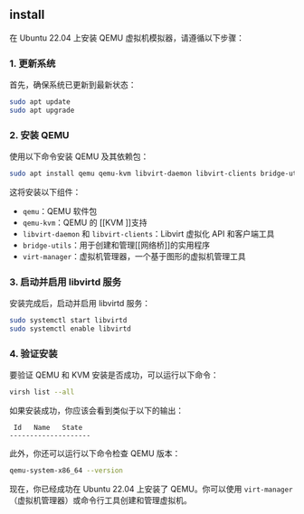 ## install 
在 Ubuntu 22.04 上安装 QEMU 虚拟机模拟器，请遵循以下步骤：

### 1. 更新系统
首先，确保系统已更新到最新状态：

```bash
sudo apt update
sudo apt upgrade
```

### 2. 安装 QEMU
使用以下命令安装 QEMU 及其依赖包：

```bash
sudo apt install qemu qemu-kvm libvirt-daemon libvirt-clients bridge-utils virt-manager
```

这将安装以下组件：

- `qemu`：QEMU 软件包
- `qemu-kvm`：QEMU 的 [[KVM ]]支持
- `libvirt-daemon` 和 `libvirt-clients`：Libvirt 虚拟化 API 和客户端工具
- `bridge-utils`：用于创建和管理[[网络桥]]的实用程序
- `virt-manager`：虚拟机管理器，一个基于图形的虚拟机管理工具

### 3. 启动并启用 libvirtd 服务
安装完成后，启动并启用 libvirtd 服务：

```bash
sudo systemctl start libvirtd
sudo systemctl enable libvirtd
```

### 4. 验证安装
要验证 QEMU 和 KVM 安装是否成功，可以运行以下命令：

```bash
virsh list --all
```

如果安装成功，你应该会看到类似于以下的输出：

```plaintext
 Id   Name   State
--------------------
```

此外，你还可以运行以下命令检查 QEMU 版本：

```bash
qemu-system-x86_64 --version
```

现在，你已经成功在 Ubuntu 22.04 上安装了 QEMU。你可以使用 `virt-manager`（虚拟机管理器）或命令行工具创建和管理虚拟机。

